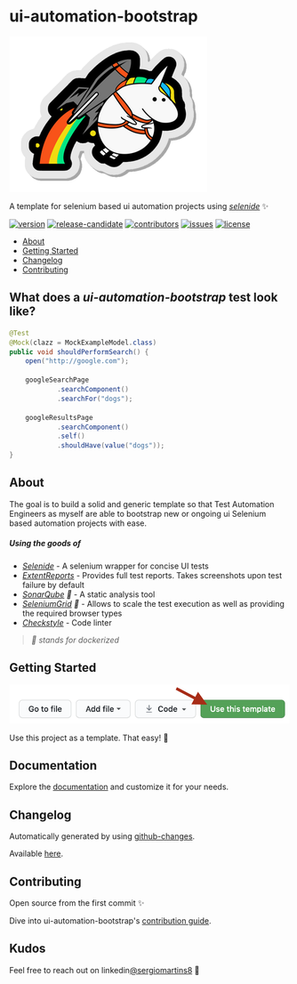 # ui-automation-bootstrap

![](docs/img/my_unicorn.png)


A template for selenium based ui automation projects using _[selenide](https://github.com/selenide/selenide)_ ✨

[![version](https://img.shields.io/maven-central/v/com.github.sergiomartins8/ui-automation-bootstrap?label=release)](https://search.maven.org/search?q=g:com.github.sergiomartins8)
[![release-candidate](https://github.com/sergiomartins8/ui-automation-bootstrap/workflows/release-candidate/badge.svg)](https://github.com/sergiomartins8/ui-automation-bootstrap/actions?query=workflow%3Arelease-candidate)
[![contributors](https://img.shields.io/github/contributors/sergiomartins8/ui-automation-bootstrap)](https://github.com/sergiomartins8/ui-automation-bootstrap/graphs/contributors)
[![issues](https://img.shields.io/github/issues/sergiomartins8/ui-automation-bootstrap)](https://github.com/sergiomartins8/ui-automation-bootstrap/issues)
[![license](https://img.shields.io/github/license/sergiomartins8/ui-automation-bootstrap)](http://www.apache.org/licenses/LICENSE-2.0)

* [About](#about)
* [Getting Started](#getting-started)
* [Changelog](#changelog)
* [Contributing](#contributing)

## What does a _ui-automation-bootstrap_ test look like?

```java
@Test
@Mock(clazz = MockExampleModel.class)
public void shouldPerformSearch() {
    open("http://google.com");

    googleSearchPage
            .searchComponent()
            .searchFor("dogs");

    googleResultsPage
            .searchComponent()
            .self()
            .shouldHave(value("dogs"));
}
```

## About

The goal is to build a solid and generic template so that Test Automation Engineers as myself are able to bootstrap new or ongoing ui Selenium based automation projects with ease.

##### Using the goods of 
* _[Selenide](https://github.com/selenide/selenide)_ - A selenium wrapper for concise UI tests
* _[ExtentReports](https://extentreports.com/)_ - Provides full test reports. Takes screenshots upon test failure by default
* _[SonarQube](https://www.sonarqube.org/) 🐳_ - A static analysis tool
* _[SeleniumGrid](https://github.com/SeleniumHQ/docker-selenium) 🐳_ - Allows to scale the test execution as well as providing the required browser types
* _[Checkstyle](https://maven.apache.org/plugins/maven-checkstyle-plugin/)_ - Code linter

> _🐳 stands for dockerized_

## Getting Started

![](docs/img/template.png)

Use this project as a template. That easy! 🚀

## Documentation

Explore the [documentation](docs/documentation.md) and customize it for your needs.

## Changelog

Automatically generated by using [github-changes](https://github.com/lalitkapoor/github-changes).

Available [here](/docs/CHANGELOG.md).

## Contributing

Open source from the first commit ✨

Dive into ui-automation-bootstrap's [contribution guide](docs/CONTRIBUTING.md).

## Kudos

Feel free to reach out on linkedin[@sergiomartins8](https://www.linkedin.com/in/sergiomartins8/) ‍🙌
